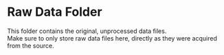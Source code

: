 # Raw Data Folder

This folder contains the original, unprocessed data files.  
Make sure to only store raw data files here, directly as they were acquired from the source.
